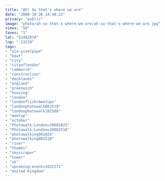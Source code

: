 ```yaml
---
title: "Ah! So that's where we are"
date: "2008-10-26 14:48:22"
privacy: "public"
image: "photo/ah-so-that-s-where-we-are/ah-so-that-s-where-we-are.jpg"
views: "58"
faves: "1"
lat: "51482878"
lng: "-13218"
tags:
- "via-pixelpipe"
- "boat"
- "city"
- "cityoflondon"
- "commerce"
- "construction"
- "docklands"
- "england"
- "greenwich"
- "housing"
- "london"
- "londonflickrmeetups"
- "londonphotowalk082510"
- "londonphotowalk102508"
- "meetup"
- "october"
- "Photowalk:London=20081025"
- "Photowalk:London=20082510"
- "photowalking081025"
- "photowalking082510"
- "river"
- "thames"
- "skyscraper"
- "tower"
- "uk"
- "upcoming:event=1022271"
- "United Kingdom"
---
```

<a href="/photos/2008/10/26/ah-so-thats-where-we-are"></a>
